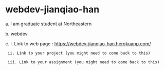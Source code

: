 # webdev-jianqiao-han

a. I am graduate student at Northeastern

b. webdev

c.   i. Link to web page :  https://webdev-jianqiao-han.herokuapp.com/

     ii. Link to your project (you might need to come back to this)

     iii. Link to your assignment (you might need to come back to this)
